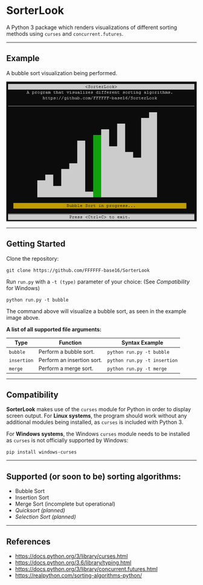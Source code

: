 # SorterLook
A Python 3 package which renders visualizations of different sorting methods using `curses` and `concurrent.futures`. 

-----
## Example
A bubble sort visualization being performed.

![Demo](images/bubble-demo.gif)


-----
## Getting Started
Clone the repository:
```
git clone https://github.com/FFFFFF-base16/SorterLook
```
Run `run.py` with a `-t (type)` parameter of your choice: (See _Compatibility_ for Windows)
```
python run.py -t bubble
```
The command above will visualize a bubble sort, as seen in the example image above.

**A list of all supported file arguments:**

Type | Function | Syntax Example
---------|----------|-------
`bubble` | Perform a bubble sort. | `python run.py -t bubble`
`insertion` | Perform an insertion sort. | `python run.py -t insertion`
`merge` | Perform a merge sort. | `python run.py -t merge`


-----
## Compatibility
**SorterLook** makes use of the `curses` module for Python in order to display screen output. For **Linux systems**, the program should work without any additional modules being installed, as `curses` is included with Python 3. 

For **Windows systems**, the Windows `curses` module needs to be installed as `curses` is not officially supported by Windows:

```
pip install windows-curses
```

-----
## Supported (or soon to be) sorting algorithms:
- Bubble Sort
- Insertion Sort
- Merge Sort (incomplete but operational)
- *Quicksort (planned)*
- *Selection Sort (planned)*

-----
## References
- https://docs.python.org/3/library/curses.html
- https://docs.python.org/3.6/library/typing.html
- https://docs.python.org/3/library/concurrent.futures.html
- https://realpython.com/sorting-algorithms-python/